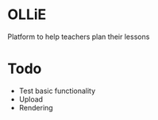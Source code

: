 # OLLiE
Platform to help teachers plan their lessons

# Todo
* Test basic functionality
* Upload
* Rendering


